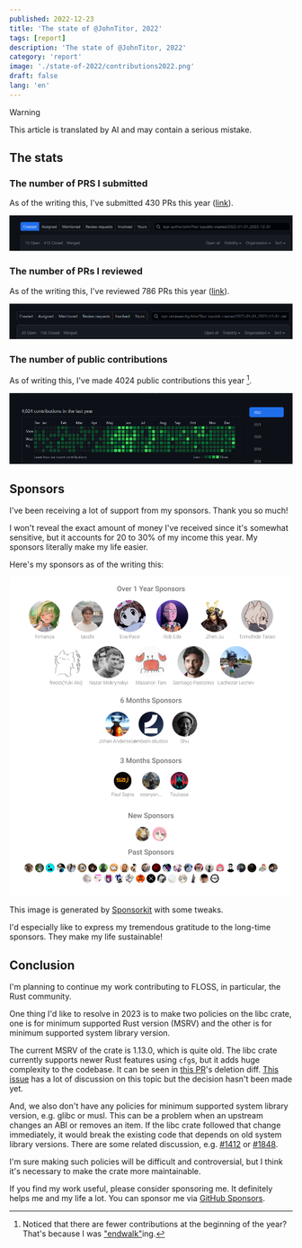 ```yaml
---
published: 2022-12-23
title: 'The state of @JohnTitor, 2022'
tags: [report]
description: 'The state of @JohnTitor, 2022'
category: 'report'
image: './state-of-2022/contributions2022.png'
draft: false
lang: 'en'
---
```

> [!WARNING]
> This article is translated by AI and may contain a serious mistake.

## The stats

### The number of PRS I submitted

As of the writing this, I've submitted 430 PRs this year ([link](https://github.com/pulls?q=is%3Apr+author%3AJohnTitor+is%3Apublic+created%3A2022-01-01..2022-12-31)).

![PRs count 2022](./prs2022.png)

### The number of PRs I reviewed

As of the writing this, I've reviewed 786 PRs this year ([link](https://github.com/pulls?q=is%3Apr+reviewed-by%3AJohnTitor+is%3Apublic+created%3A2022-01-01..2022-12-31+-label%3Adependencies)).

![reviewed PRs count 2022](./reviews2022.png)

### The number of public contributions

As of writing this, I've made 4024 public contributions this year [^1].

![contributions count 2022](./contributions2022.png)

## Sponsors

I've been receiving a lot of support from my sponsors. Thank you so much!

I won't reveal the exact amount of money I've received since it's somewhat sensitive,
but it accounts for 20 to 30% of my income this year.
My sponsors literally make my life easier.

Here's my sponsors as of the writing this:

![sponsors 2022](./sponsors2022.svg)

This image is generated by [Sponsorkit](https://github.com/antfu/sponsorkit) with some tweaks.

I'd especially like to express my tremendous gratitude to the long-time sponsors.
They make my life sustainable!

## Conclusion

I'm planning to continue my work contributing to FLOSS, in particular, the Rust community.

One thing I'd like to resolve in 2023 is to make two policies on the libc crate,
one is for minimum supported Rust version (MSRV) and the other is for minimum supported system library version.

The current MSRV of the crate is 1.13.0, which is quite old.
The libc crate currently supports newer Rust features using `cfg`s,
but it adds huge complexity to the codebase. It can be seen
in [this PR](https://github.com/rust-lang/libc/pull/2845)'s deletion diff.
[This issue](https://github.com/rust-lang/libs-team/issues/72) has a lot of discussion on this topic
but the decision hasn't been made yet.

And, we also don't have any policies for minimum supported system library version, e.g. glibc or musl.
This can be a problem when an upstream changes an ABI or removes an item.
If the libc crate followed that change immediately, it would break the existing code that depends on
old system library versions. There are some related discussion, e.g.
[#1412](https://github.com/rust-lang/libc/issues/1412) or [#1848](https://github.com/rust-lang/libc/issues/1848).

I'm sure making such policies will be difficult and controversial,
but I think it's necessary to make the crate more maintainable.

If you find my work useful, please consider sponsoring me. It definitely helps me and my life a lot.
You can sponsor me via [GitHub Sponsors](https://github.com/sponsors/JohnTitor).

[^1]: Noticed that there are fewer contributions at the beginning of the year? That's because I was ["endwalk"](https://na.finalfantasyxiv.com/endwalker/)ing.
